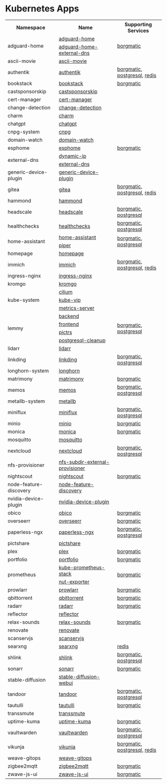 # Kubernetes Apps

<!-- Begin apps table -->
<table>
    <tr>
        <th>Namespace</th>
        <th>Name</th>
        <th>Supporting Services</th>
    </tr>
    <tr>
        <td rowspan="2">adguard-home</td>
        <td><a href="../../kubernetes/apps/adguard-home/app/helmrelease.yaml">adguard-home</a></td>
        <td rowspan="2"><a href="../../kubernetes/apps/adguard-home/borgmatic/helmrelease.yaml">borgmatic</a></td>
    </tr>
    <tr>
        <td><a href="../../kubernetes/apps/adguard-home/external-dns/helmrelease.yaml">adguard-home-external-dns</a></td>
    </tr>
    <tr>
        <td>ascii-movie</td>
        <td><a href="../../kubernetes/apps/ascii-movie/app/helmrelease.yaml">ascii-movie</a></td>
        <td></td>
    </tr>
    <tr>
        <td>authentik</td>
        <td><a href="../../kubernetes/apps/authentik/app/helmrelease.yaml">authentik</a></td>
        <td><a href="../../kubernetes/apps/authentik/borgmatic/helmrelease.yaml">borgmatic</a>, <a href="../../kubernetes/apps/authentik/postgresql.yaml">postgresql</a>, <a href="../../kubernetes/apps/authentik/redis/helmrelease.yaml">redis</a></td>
    </tr>
    <tr>
        <td>bookstack</td>
        <td><a href="../../kubernetes/apps/bookstack/app/helmrelease.yaml">bookstack</a></td>
        <td><a href="../../kubernetes/apps/bookstack/borgmatic/helmrelease.yaml">borgmatic</a></td>
    </tr>
    <tr>
        <td>castsponsorskip</td>
        <td><a href="../../kubernetes/apps/castsponsorskip/app/helmrelease.yaml">castsponsorskip</a></td>
        <td></td>
    </tr>
    <tr>
        <td>cert-manager</td>
        <td><a href="../../kubernetes/apps/cert-manager/app/helmrelease.yaml">cert-manager</a></td>
        <td></td>
    </tr>
    <tr>
        <td>change-detection</td>
        <td><a href="../../kubernetes/apps/change-detection/app/helmrelease.yaml">change-detection</a></td>
        <td></td>
    </tr>
    <tr>
        <td>charm</td>
        <td><a href="../../kubernetes/apps/charm/app/helmrelease.yaml">charm</a></td>
        <td></td>
    </tr>
    <tr>
        <td>chatgpt</td>
        <td><a href="../../kubernetes/apps/chatgpt/app/helmrelease.yaml">chatgpt</a></td>
        <td></td>
    </tr>
    <tr>
        <td>cnpg-system</td>
        <td><a href="../../kubernetes/apps/cnpg/app/helmrelease.yaml">cnpg</a></td>
        <td></td>
    </tr>
    <tr>
        <td>domain-watch</td>
        <td><a href="../../kubernetes/apps/domain-watch/app/helmrelease.yaml">domain-watch</a></td>
        <td></td>
    </tr>
    <tr>
        <td>esphome</td>
        <td><a href="../../kubernetes/apps/esphome/app/helmrelease.yaml">esphome</a></td>
        <td><a href="../../kubernetes/apps/esphome/borgmatic/helmrelease.yaml">borgmatic</a></td>
    </tr>
    <tr>
        <td rowspan="2">external-dns</td>
        <td><a href="../../kubernetes/apps/external-dns/dynamic-ip/helmrelease.yaml">dynamic-ip</a></td>
        <td rowspan="2"></td>
    </tr>
    <tr>
        <td><a href="../../kubernetes/apps/external-dns/app/helmrelease.yaml">external-dns</a></td>
    </tr>
    <tr>
        <td>generic-device-plugin</td>
        <td><a href="../../kubernetes/apps/generic-device-plugin/app/helmrelease.yaml">generic-device-plugin</a></td>
        <td></td>
    </tr>
    <tr>
        <td>gitea</td>
        <td><a href="../../kubernetes/apps/gitea/app/helmrelease.yaml">gitea</a></td>
        <td><a href="../../kubernetes/apps/gitea/borgmatic/helmrelease.yaml">borgmatic</a>, <a href="../../kubernetes/apps/gitea/postgresql.yaml">postgresql</a>, <a href="../../kubernetes/apps/gitea/redis/helmrelease.yaml">redis</a></td>
    </tr>
    <tr>
        <td>hammond</td>
        <td><a href="../../kubernetes/apps/hammond/app/helmrelease.yaml">hammond</a></td>
        <td></td>
    </tr>
    <tr>
        <td>headscale</td>
        <td><a href="../../kubernetes/apps/headscale/app/helmrelease.yaml">headscale</a></td>
        <td><a href="../../kubernetes/apps/headscale/borgmatic/helmrelease.yaml">borgmatic</a>, <a href="../../kubernetes/apps/headscale/postgresql.yaml">postgresql</a></td>
    </tr>
    <tr>
        <td>healthchecks</td>
        <td><a href="../../kubernetes/apps/healthchecks/app/helmrelease.yaml">healthchecks</a></td>
        <td><a href="../../kubernetes/apps/healthchecks/borgmatic/helmrelease.yaml">borgmatic</a>, <a href="../../kubernetes/apps/healthchecks/postgresql.yaml">postgresql</a></td>
    </tr>
    <tr>
        <td rowspan="2">home-assistant</td>
        <td><a href="../../kubernetes/apps/home-assistant/app/helmrelease.yaml">home-assistant</a></td>
        <td rowspan="2"><a href="../../kubernetes/apps/home-assistant/borgmatic/helmrelease.yaml">borgmatic</a>, <a href="../../kubernetes/apps/home-assistant/postgresql.yaml">postgresql</a></td>
    </tr>
    <tr>
        <td><a href="../../kubernetes/apps/home-assistant/piper/helmrelease.yaml">piper</a></td>
    </tr>
    <tr>
        <td>homepage</td>
        <td><a href="../../kubernetes/apps/homepage/app/helmrelease.yaml">homepage</a></td>
        <td></td>
    </tr>
    <tr>
        <td>immich</td>
        <td><a href="../../kubernetes/apps/immich/app/helmrelease.yaml">immich</a></td>
        <td><a href="../../kubernetes/apps/immich/borgmatic/helmrelease.yaml">borgmatic</a>, <a href="../../kubernetes/apps/immich/postgresql.yaml">postgresql</a>, <a href="../../kubernetes/apps/immich/redis/helmrelease.yaml">redis</a></td>
    </tr>
    <tr>
        <td>ingress-nginx</td>
        <td><a href="../../kubernetes/apps/ingress-nginx/app/helmrelease.yaml">ingress-nginx</a></td>
        <td></td>
    </tr>
    <tr>
        <td>kromgo</td>
        <td><a href="../../kubernetes/apps/prometheus/kromgo/helmrelease.yaml">kromgo</a></td>
        <td></td>
    </tr>
    <tr>
        <td rowspan="3">kube-system</td>
        <td><a href="../../kubernetes/apps/cilium/app/helmrelease.yaml">cilium</a></td>
        <td rowspan="3"></td>
    </tr>
    <tr>
        <td><a href="../../kubernetes/apps/kube-vip/app/helmrelease.yaml">kube-vip</a></td>
    </tr>
    <tr>
        <td><a href="../../kubernetes/apps/metrics-server/app/helmrelease.yaml">metrics-server</a></td>
    </tr>
    <tr>
        <td rowspan="4">lemmy</td>
        <td><a href="../../kubernetes/apps/lemmy/app/backend.yaml">backend</a></td>
        <td rowspan="4"><a href="../../kubernetes/apps/lemmy/borgmatic/helmrelease.yaml">borgmatic</a>, <a href="../../kubernetes/apps/lemmy/postgresql.yaml">postgresql</a></td>
    </tr>
    <tr>
        <td><a href="../../kubernetes/apps/lemmy/app/frontend.yaml">frontend</a></td>
    </tr>
    <tr>
        <td><a href="../../kubernetes/apps/lemmy/app/pictrs.yaml">pictrs</a></td>
    </tr>
    <tr>
        <td><a href="../../kubernetes/apps/lemmy/postgresql.yaml">postgresql-cleanup</a></td>
    </tr>
    <tr>
        <td>lidarr</td>
        <td><a href="../../kubernetes/apps/lidarr/app/helmrelease.yaml">lidarr</a></td>
        <td></td>
    </tr>
    <tr>
        <td>linkding</td>
        <td><a href="../../kubernetes/apps/linkding/app/helmrelease.yaml">linkding</a></td>
        <td><a href="../../kubernetes/apps/linkding/borgmatic/helmrelease.yaml">borgmatic</a>, <a href="../../kubernetes/apps/linkding/postgresql.yaml">postgresql</a></td>
    </tr>
    <tr>
        <td>longhorn-system</td>
        <td><a href="../../kubernetes/apps/longhorn/app/helmrelease.yaml">longhorn</a></td>
        <td></td>
    </tr>
    <tr>
        <td>matrimony</td>
        <td><a href="../../kubernetes/apps/matrimony/app/helmrelease.yaml">matrimony</a></td>
        <td><a href="../../kubernetes/apps/matrimony/borgmatic/helmrelease.yaml">borgmatic</a></td>
    </tr>
    <tr>
        <td>memos</td>
        <td><a href="../../kubernetes/apps/memos/app/helmrelease.yaml">memos</a></td>
        <td><a href="../../kubernetes/apps/memos/borgmatic/helmrelease.yaml">borgmatic</a>, <a href="../../kubernetes/apps/memos/postgresql.yaml">postgresql</a></td>
    </tr>
    <tr>
        <td>metallb-system</td>
        <td><a href="../../kubernetes/apps/metallb/app/helmrelease.yaml">metallb</a></td>
        <td></td>
    </tr>
    <tr>
        <td>miniflux</td>
        <td><a href="../../kubernetes/apps/miniflux/app/helmrelease.yaml">miniflux</a></td>
        <td><a href="../../kubernetes/apps/miniflux/borgmatic/helmrelease.yaml">borgmatic</a>, <a href="../../kubernetes/apps/miniflux/postgresql.yaml">postgresql</a></td>
    </tr>
    <tr>
        <td>minio</td>
        <td><a href="../../kubernetes/apps/minio/app/helmrelease.yaml">minio</a></td>
        <td><a href="../../kubernetes/apps/minio/borgmatic/helmrelease.yaml">borgmatic</a></td>
    </tr>
    <tr>
        <td>monica</td>
        <td><a href="../../kubernetes/apps/monica/app/helmrelease.yaml">monica</a></td>
        <td><a href="../../kubernetes/apps/monica/borgmatic/helmrelease.yaml">borgmatic</a></td>
    </tr>
    <tr>
        <td>mosquitto</td>
        <td><a href="../../kubernetes/apps/mosquitto/app/helmrelease.yaml">mosquitto</a></td>
        <td></td>
    </tr>
    <tr>
        <td>nextcloud</td>
        <td><a href="../../kubernetes/apps/nextcloud/app/helmrelease.yaml">nextcloud</a></td>
        <td><a href="../../kubernetes/apps/nextcloud/borgmatic/helmrelease.yaml">borgmatic</a>, <a href="../../kubernetes/apps/nextcloud/postgresql.yaml">postgresql</a></td>
    </tr>
    <tr>
        <td>nfs-provisioner</td>
        <td><a href="../../kubernetes/apps/nfs-subdir-external-provisioner/app/helmrelease.yaml">nfs-subdir-external-provisioner</a></td>
        <td></td>
    </tr>
    <tr>
        <td>nightscout</td>
        <td><a href="../../kubernetes/apps/nightscout/app/helmrelease.yaml">nightscout</a></td>
        <td><a href="../../kubernetes/apps/nightscout/borgmatic/helmrelease.yaml">borgmatic</a></td>
    </tr>
    <tr>
        <td>node-feature-discovery</td>
        <td><a href="../../kubernetes/apps/node-feature-discovery/app/helmrelease.yaml">node-feature-discovery</a></td>
        <td></td>
    </tr>
    <tr>
        <td>nvidia-device-plugin</td>
        <td><a href="../../kubernetes/apps/nvidia-device-plugin/app/helmrelease.yaml">nvidia-device-plugin</a></td>
        <td></td>
    </tr>
    <tr>
        <td>obico</td>
        <td><a href="../../kubernetes/apps/obico/app/helmrelease.yaml">obico</a></td>
        <td><a href="../../kubernetes/apps/obico/borgmatic/helmrelease.yaml">borgmatic</a></td>
    </tr>
    <tr>
        <td>overseerr</td>
        <td><a href="../../kubernetes/apps/overseerr/app/helmrelease.yaml">overseerr</a></td>
        <td><a href="../../kubernetes/apps/overseerr/borgmatic/helmrelease.yaml">borgmatic</a></td>
    </tr>
    <tr>
        <td>paperless-ngx</td>
        <td><a href="../../kubernetes/apps/paperless-ngx/app/helmrelease.yaml">paperless-ngx</a></td>
        <td><a href="../../kubernetes/apps/paperless-ngx/borgmatic/helmrelease.yaml">borgmatic</a>, <a href="../../kubernetes/apps/paperless-ngx/postgresql.yaml">postgresql</a></td>
    </tr>
    <tr>
        <td>pictshare</td>
        <td><a href="../../kubernetes/apps/pictshare/app/helmrelease.yaml">pictshare</a></td>
        <td></td>
    </tr>
    <tr>
        <td>plex</td>
        <td><a href="../../kubernetes/apps/plex/app/helmrelease.yaml">plex</a></td>
        <td><a href="../../kubernetes/apps/plex/borgmatic/helmrelease.yaml">borgmatic</a></td>
    </tr>
    <tr>
        <td>portfolio</td>
        <td><a href="../../kubernetes/apps/portfolio/app/helmrelease.yaml">portfolio</a></td>
        <td><a href="../../kubernetes/apps/portfolio/borgmatic/helmrelease.yaml">borgmatic</a></td>
    </tr>
    <tr>
        <td rowspan="2">prometheus</td>
        <td><a href="../../kubernetes/apps/prometheus/app/helmrelease.yaml">kube-prometheus-stack</a></td>
        <td rowspan="2"><a href="../../kubernetes/apps/prometheus/borgmatic/helmrelease.yaml">borgmatic</a></td>
    </tr>
    <tr>
        <td><a href="../../kubernetes/apps/prometheus/app/nut-exporter.yaml">nut-exporter</a></td>
    </tr>
    <tr>
        <td>prowlarr</td>
        <td><a href="../../kubernetes/apps/prowlarr/app/helmrelease.yaml">prowlarr</a></td>
        <td><a href="../../kubernetes/apps/prowlarr/borgmatic/helmrelease.yaml">borgmatic</a></td>
    </tr>
    <tr>
        <td>qbittorrent</td>
        <td><a href="../../kubernetes/apps/qbittorrent/app/helmrelease.yaml">qbittorrent</a></td>
        <td><a href="../../kubernetes/apps/qbittorrent/borgmatic/helmrelease.yaml">borgmatic</a></td>
    </tr>
    <tr>
        <td>radarr</td>
        <td><a href="../../kubernetes/apps/radarr/app/helmrelease.yaml">radarr</a></td>
        <td><a href="../../kubernetes/apps/radarr/borgmatic/helmrelease.yaml">borgmatic</a></td>
    </tr>
    <tr>
        <td>reflector</td>
        <td><a href="../../kubernetes/apps/reflector/app/helmrelease.yaml">reflector</a></td>
        <td></td>
    </tr>
    <tr>
        <td>relax-sounds</td>
        <td><a href="../../kubernetes/apps/relax-sounds/app/helmrelease.yaml">relax-sounds</a></td>
        <td><a href="../../kubernetes/apps/relax-sounds/borgmatic/helmrelease.yaml">borgmatic</a></td>
    </tr>
    <tr>
        <td>renovate</td>
        <td><a href="../../kubernetes/apps/renovate/app/helmrelease.yaml">renovate</a></td>
        <td></td>
    </tr>
    <tr>
        <td>scanservjs</td>
        <td><a href="../../kubernetes/apps/scanservjs/app/helmrelease.yaml">scanservjs</a></td>
        <td></td>
    </tr>
    <tr>
        <td>searxng</td>
        <td><a href="../../kubernetes/apps/searxng/app/helmrelease.yaml">searxng</a></td>
        <td><a href="../../kubernetes/apps/searxng/redis/helmrelease.yaml">redis</a></td>
    </tr>
    <tr>
        <td>shlink</td>
        <td><a href="../../kubernetes/apps/shlink/app/helmrelease.yaml">shlink</a></td>
        <td><a href="../../kubernetes/apps/shlink/borgmatic/helmrelease.yaml">borgmatic</a>, <a href="../../kubernetes/apps/shlink/postgresql.yaml">postgresql</a></td>
    </tr>
    <tr>
        <td>sonarr</td>
        <td><a href="../../kubernetes/apps/sonarr/app/helmrelease.yaml">sonarr</a></td>
        <td><a href="../../kubernetes/apps/sonarr/borgmatic/helmrelease.yaml">borgmatic</a></td>
    </tr>
    <tr>
        <td>stable-diffusion</td>
        <td><a href="../../kubernetes/apps/stable-diffusion/app/helmrelease.yaml">stable-diffusion-webui</a></td>
        <td></td>
    </tr>
    <tr>
        <td>tandoor</td>
        <td><a href="../../kubernetes/apps/tandoor/app/helmrelease.yaml">tandoor</a></td>
        <td><a href="../../kubernetes/apps/tandoor/borgmatic/helmrelease.yaml">borgmatic</a>, <a href="../../kubernetes/apps/tandoor/postgresql.yaml">postgresql</a></td>
    </tr>
    <tr>
        <td>tautulli</td>
        <td><a href="../../kubernetes/apps/tautulli/app/helmrelease.yaml">tautulli</a></td>
        <td><a href="../../kubernetes/apps/tautulli/borgmatic/helmrelease.yaml">borgmatic</a></td>
    </tr>
    <tr>
        <td>transsmute</td>
        <td><a href="../../kubernetes/apps/transsmute/app/helmrelease.yaml">transsmute</a></td>
        <td></td>
    </tr>
    <tr>
        <td>uptime-kuma</td>
        <td><a href="../../kubernetes/apps/uptime-kuma/app/helmrelease.yaml">uptime-kuma</a></td>
        <td><a href="../../kubernetes/apps/uptime-kuma/borgmatic/helmrelease.yaml">borgmatic</a></td>
    </tr>
    <tr>
        <td>vaultwarden</td>
        <td><a href="../../kubernetes/apps/vaultwarden/app/helmrelease.yaml">vaultwarden</a></td>
        <td><a href="../../kubernetes/apps/vaultwarden/borgmatic/helmrelease.yaml">borgmatic</a>, <a href="../../kubernetes/apps/vaultwarden/postgresql.yaml">postgresql</a></td>
    </tr>
    <tr>
        <td>vikunja</td>
        <td><a href="../../kubernetes/apps/vikunja/app/helmrelease.yaml">vikunja</a></td>
        <td><a href="../../kubernetes/apps/vikunja/borgmatic/helmrelease.yaml">borgmatic</a>, <a href="../../kubernetes/apps/vikunja/postgresql.yaml">postgresql</a>, <a href="../../kubernetes/apps/vikunja/redis/helmrelease.yaml">redis</a></td>
    </tr>
    <tr>
        <td>weave-gitops</td>
        <td><a href="../../kubernetes/apps/weave-gitops/app/helmrelease.yaml">weave-gitops</a></td>
        <td></td>
    </tr>
    <tr>
        <td>zigbee2mqtt</td>
        <td><a href="../../kubernetes/apps/zigbee2mqtt/app/helmrelease.yaml">zigbee2mqtt</a></td>
        <td><a href="../../kubernetes/apps/zigbee2mqtt/borgmatic/helmrelease.yaml">borgmatic</a></td>
    </tr>
    <tr>
        <td>zwave-js-ui</td>
        <td><a href="../../kubernetes/apps/zwave-js-ui/app/helmrelease.yaml">zwave-js-ui</a></td>
        <td><a href="../../kubernetes/apps/zwave-js-ui/borgmatic/helmrelease.yaml">borgmatic</a></td>
    </tr>
</table>
<!-- End apps table -->
